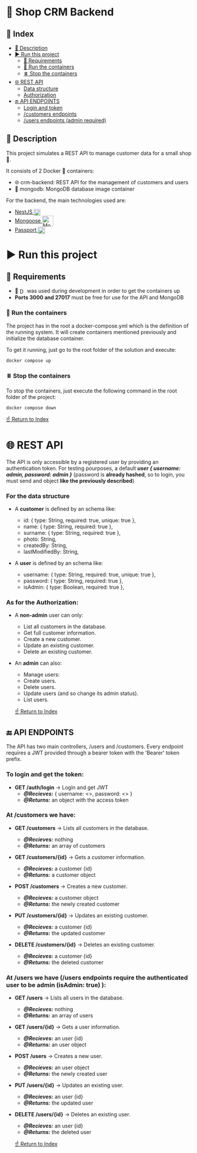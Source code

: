# 🛒 Shop CRM Backend

## 📌 Index

- [📝 Description](#-description)
- [▶️ Run this project](#%EF%B8%8F-run-this-project)
  - [🔧 Requirements](#-requirements)
  - [🐳 Run the containers](#-run-the-containers)
  - [⏸️ Stop the containers](#%EF%B8%8F-stop-the-containers)
- [🌐 REST API](#-rest-api)
  - [Data structure](#for-the-data-structure)
  - [Authorization](#as-for-the-authorization)
- [🔚 API ENDPOINTS](#-api-endpoints)
  - [Login and token](#to-login-and-get-the-token)
  - [/customers endpoints](#at-customers-we-have)
  - [/users endpoints (admin required)](#at-users-we-have-users-endpoints-require-the-authenticated-user-to-be-admin-isadmin-true)

## 📝 Description

This project simulates a REST API to manage customer data for a small shop 🛒.

It consists of 2 Docker 🐳 containers:

- 🌐 crm-backend: REST API for the management of customers and users
- 💾 mongodb: MongoDB database image container

For the backend, the main technologies used are:

- [NestJS <img src="https://nestjs.com/img/logo-small.svg" width="18" style="vertical-align:middle;" alt="Nest Logo" />](http://nestjs.com/ "NestJS's Homepage")
- [Mongoose <img src="https://avatars.githubusercontent.com/u/7552965?s=280&v=4" width="30" style="vertical-align:middle;" alt="Mongoose Logo" />](https://mongoosejs.com/ "Mongoose's Homepage")
- [Passport <img src="https://cdn.glitch.me/project-avatar/0d184ee3-fd8d-4b94-acf4-b4e686e57375.png" width="20" style="vertical-align:middle;" alt="Passport Logo" />](https://www.passportjs.org/ "Passport's Homepage")

# ▶️ Run this project

## 🔧 Requirements

- 🐳 <a href="https://www.docker.com/products/docker-desktop/" target="_blank"><img style="vertical-align:middle;" src="https://img.shields.io/badge/Docker-v20.10.17-green" alt="Docker version 20.10.17" height="16"/></a> was used during development in order to get the containers up
- **Ports 3000 and 27017** must be free for use for the API and MongoDB

### 🐳 Run the containers

The project has in the root a docker-compose.yml which is the definition of the running system. It will create containers mentioned previously and initialize the database container.

To get it running, just go to the root folder of the solution and execute:

```
docker compose up
```

### ⏸️ Stop the containers

To stop the containers, just execute the following command in the root folder of the project:

```
docker compose down
```

[☝️ Return to Index](#-index)

# 🌐 REST API

The API is only accessible by a registered user by providing an authentication token. For testing pourposes, a default **_user { username: admin, password: admin }_** (password is **already hashed**, so to login, you must send and object **like the previously described**)

### For the data structure

- A **customer** is defined by an schema like:

  - id: { type: String, required: true, unique: true },
  - name: { type: String, required: true },
  - surname: { type: String, required: true },
  - photo: String,
  - createdBy: String,
  - lastModifiedBy: String,

- A **user** is defined by an schema like:

  - username: { type: String, required: true, unique: true },
  - password: { type: String, required: true },
  - isAdmin: { type: Boolean, required: true },

### As for the Authorization:

- A **non-admin** user can only:

  - List all customers in the database.
  - Get full customer information.
  - Create a new customer.
  - Update an existing customer.
  - Delete an existing customer.

- An **admin** can also:

  - Manage users:
  - Create users.
  - Delete users.
  - Update users (and so change its admin status).
  - List users.

  [☝️ Return to Index](#-index)

## 🔚 API ENDPOINTS

The API has two main controllers, /users and /customers. Every endpoint requires a JWT provided through a bearer token with the 'Bearer' token prefix.

### To login and get the token:

- **GET /auth/login** -> Login and get JWT
  - **_@Recieves:_** { username: <>, password: <> }
  - **_@Returns:_** an object with the access token

### At /customers we have:

- **GET /customers** -> Lists all customers in the database.

  - **_@Recieves:_** nothing
  - **_@Returns:_** an array of customers

- **GET /customers/{id}** -> Gets a customer information.

  - **_@Recieves:_** a customer {id}
  - **_@Returns:_** a customer object

- **POST /customers** -> Creates a new customer.

  - **_@Recieves:_** a customer object
  - **_@Returns:_** the newly created customer

- **PUT /customers/{id}** -> Updates an existing customer.

  - **_@Recieves:_** a customer {id}
  - **_@Returns:_** the updated customer

- **DELETE /customers/{id}** -> Deletes an existing customer.
  - **_@Recieves:_** a customer {id}
  - **_@Returns:_** the deleted customer

### At /users we have (/users endpoints require the authenticated user to be admin (isAdmin: true) ):

- **GET /users** -> Lists all users in the database.

  - **_@Recieves:_** nothing
  - **_@Returns:_** an array of users

- **GET /users/{id}** -> Gets a user information.

  - **_@Recieves:_** an user {id}
  - **_@Returns:_** an user object

- **POST /users** -> Creates a new user.

  - **_@Recieves:_** an user object
  - **_@Returns:_** the newly created user

- **PUT /users/{id}** -> Updates an existing user.

  - **_@Recieves:_** an user {id}
  - **_@Returns:_** the updated user

- **DELETE /users/{id}** -> Deletes an existing user.

  - **_@Recieves:_** an user {id}
  - **_@Returns:_** the deleted user

  [☝️ Return to Index](#-index)
